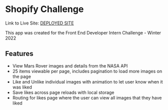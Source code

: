 # Shopify Challenge

Link to Live Site: [DEPLOYED SITE](https://shopify-challenge-cc.herokuapp.com/)

This app was created for the Front End Developer Intern Challenge - Winter 2022

## Features
- View Mars Rover images and details from the NASA API
- 25 items viewable per page, includes pagination to load more images on the page
- Like and Unlike individual images with animation to let user know when it was liked
- Save likes across page reloads with local storage
- Routing for likes page where the user can view all images that they have liked
